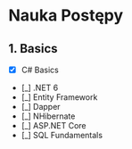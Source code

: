 # Nauka Postępy
## 1. Basics
- [x] C# Basics
- [_] .NET 6
- [_] Entity Framework
- [_] Dapper
- [_] NHibernate
- [_] ASP.NET Core
- [_] SQL Fundamentals

